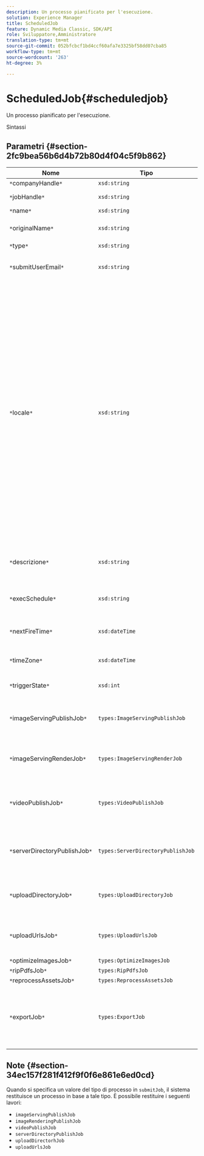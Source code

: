 ```yaml
---
description: Un processo pianificato per l'esecuzione.
solution: Experience Manager
title: ScheduledJob
feature: Dynamic Media Classic, SDK/API
role: Sviluppatore,Amministratore
translation-type: tm+mt
source-git-commit: 052bfcbcf1bd4ccf60afa7e3325bf58dd07cba85
workflow-type: tm+mt
source-wordcount: '263'
ht-degree: 3%

---
```



# ScheduledJob{#scheduledjob}

Un processo pianificato per l&#39;esecuzione.

Sintassi

## Parametri {#section-2fc9bea56b6d4b72b80d4f04c5f9b862}

| Nome | Tipo | Descrizione |
|---|---|---|
| `*`companyHandle`*` | `xsd:string` | Tratta l&#39;azienda. |
| `*`jobHandle`*` | `xsd:string` | Handle di lavoro pianificato. |
| `*`name`*` | `xsd:string` | Nome processo. |
| `*`originalName`*` | `xsd:string` | Nome originale del processo pianificato. |
| `*`type`*` | `xsd:string` | Tipo di processo. |
| `*`submitUserEmail`*` | `xsd:string` | L&#39;indirizzo e-mail dell&#39;utente che ha pianificato il processo. |
| `*`locale`*` | `xsd:string` | Impostazioni internazionali da utilizzare per i dettagli del registro di lavoro e la localizzazione delle e-mail. Le impostazioni internazionali sono specificate come `<language_code>[- <country_code>]`, dove il codice della lingua è un codice a due lettere minuscolo come specificato dallo standard ISO-639, e il codice del paese opzionale è un codice a due lettere maiuscolo come specificato dallo standard ISO-3166. Ad esempio, la stringa locale per Inglese (Stati Uniti) è la seguente: `en-US`. |
| `*`descrizione`*` | `xsd:string` | Una descrizione del processo come specificato originariamente in `submitJob`. |
| `*`execSchedule`*` | `xsd:string` | Quando è pianificato l&#39;esecuzione del processo. |
| `*`nextFireTime`*` | `xsd:dateTime` | Data, ora e fuso orario in cui verrà attivato il processo. |
| `*`timeZone`*` | `xsd:dateTime` | Fuso orario del processo pianificato. |
| `*`triggerState`*` | `xsd:int` | Scelta dello stato di attivazione del processo. |
| `*`imageServingPublishJob`*` | `types:ImageServingPublishJob` | Dettagli del processo per un processo di pubblicazione di image serving. |
| `*`imageServingRenderJob`*` | `types:ImageServingRenderJob` | Dettagli del processo per un processo di rendering delle immagini. |
| `*`videoPublishJob`*` | `types:VideoPublishJob` | Dettagli del processo per un processo di pubblicazione video. Consulta [VideoPublishJob](https://experienceleague.adobe.com/docs/dynamic-media-developer-resources/image-production-api/data-types/r-scheduled-job.html). |
| `*`serverDirectoryPublishJob`*` | `types:ServerDirectoryPublishJob` | Dettagli del processo per un processo di pubblicazione della directory del server. |
| `*`uploadDirectoryJob`*` | `types:UploadDirectoryJob` | Dettagli del processo per un processo della directory di caricamento. |
| `*`uploadUrlsJob`*` | `types:UploadUrlsJob` | Dettagli del processo per un processo di caricamento degli URL. |
| `*`optimizeImagesJob`*` | `types:OptimizeImagesJob` |  |
| `*`ripPdfsJob`*` | `types:RipPdfsJob` |  |
| `*`reprocessAssetsJob`*` | `types:ReprocessAssetsJob` |  |
| `*`exportJob`*` | `types:ExportJob` | Consenti esportazione autorizzata di file caricati in precedenza. Consulta [Processo di esportazione](https://experienceleague.adobe.com/docs/dynamic-media-developer-resources/image-production-api/data-types/r-scheduled-job.html). |

## Note {#section-34ec157f281f412f9f0f6e861e6ed0cd}

Quando si specifica un valore del tipo di processo in `submitJob`, il sistema restituisce un processo in base a tale tipo. È possibile restituire i seguenti lavori:

* `imageServingPublishJob`
* `imageRenderingPublishJob`
* `videoPublishJob`
* `serverDirectoryPublishJob`
* `uploadDirectorhJob`
* `uploadUrlsJob`

